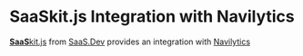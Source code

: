 
# **SaaS**kit.js Integration with Navilytics

[**SaaS**kit.js](https://saaskit.js.org) from [SaaS.Dev](https://saas.dev) provides an integration with [Navilytics](https://saaskit.js.org/integrations/navilytics)

